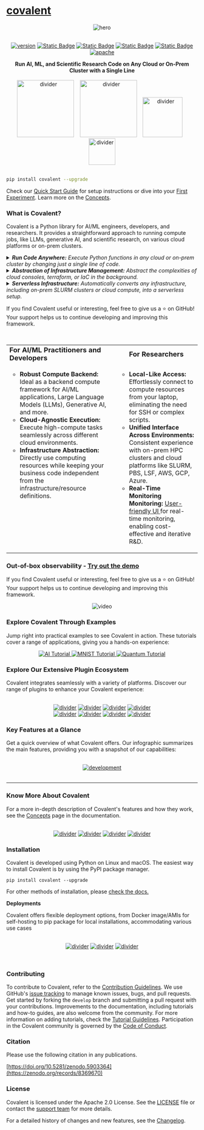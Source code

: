 # [covalent](https://github.com/AgnostiqHQ/covalent)

<div align="center">
  <img src="./doc/source/_static/banner_executor.gif" alt="hero" />
</div>
</br>
<div align="center">

[![version](https://img.shields.io/github/v/tag/AgnostiqHQ/covalent?color=%235552FF&include_prereleases&label=version&sort=semver)](https://github.com/AgnostiqHQ/covalent/blob/develop/CHANGELOG.md)
[![Static Badge](https://img.shields.io/badge/python-3.8_%7C_3.9_%7C_3.10-%235552FF)](#)
[![Static Badge](https://img.shields.io/badge/tests-passing-%235552FF?logo=github)](https://github.com/AgnostiqHQ/covalent/actions/workflows/tests.yml)
[![Static Badge](https://img.shields.io/badge/docs-passing-%235552FF)](https://docs.covalent.xyz/docs/)
[![Static Badge](https://img.shields.io/badge/codecov-88%25-%235552FF?logo=codecov)](https://codecov.io/gh/AgnostiqHQ/covalent)
[![apache](https://img.shields.io/badge/License-Apache_License_2.0-blue?color=%235552FF)](https://www.apache.org/licenses/LICENSE-2.0)</div>

<div align="center"><b>Run AI, ML, and Scientific Research Code on Any Cloud or On-Prem Cluster with a Single Line</b></div>
</br>
 <div align="center">
<a href="https://docs.covalent.xyz/docs/get-started/quick-start"><img src="./doc/source/_static/getting_started.svg" width="150" alt="divider"></a>
&nbsp&nbsp
<a href="https://docs.covalent.xyz/docs/"><img src="./doc/source/_static/documentation.svg" alt="divider" width="150"></a>
&nbsp&nbsp
<a href="https://docs.covalent.xyz/docs/user-documentation/tutorials/"><img src="./doc/source/_static/examples.svg" alt="divider" width="105"></a>
&nbsp&nbsp
<a href="https://covalentworkflows.slack.com/join/shared_invite/zt-1ew7f2rfk-dKSXVQmRniu5mQW4Z_eQuw#/shared-invite/email"><img src="./doc/source/_static/slack.svg" alt="divider" width="70"></a>
</div>
</br>


```bash
pip install covalent --upgrade
```
Check our [Quick Start Guide](https://docs.covalent.xyz/docs/get-started/quick-start/) for setup instructions or dive into your [First Experiment](https://docs.covalent.xyz/docs/get-started/first-experiment/). Learn more on the [Concepts](https://docs.covalent.xyz/docs/user-documentation/concepts/concepts-index/).

### What is Covalent?

Covalent is a Python library for AI/ML engineers, developers, and researchers. It provides a straightforward approach to running compute jobs, like LLMs, generative AI, and scientific research, on various cloud platforms or on-prem clusters.


<details>
<summary><i><b>Run Code Anywhere:</b> Execute Python functions in any cloud or on-prem cluster by changing just a single line of code.</i></summary>
<br>

It is as simple as swapping the decorator with our executor plugins. Choose from [existing plugins](https://docs.covalent.xyz/docs/plugin) or [create custom ones](https://github.com/AgnostiqHQ/covalent-executor-template) for tailored interactions with any infrastructure.
<div align="center"><img src="./doc/source/_static/executors_ship.png"  width="700"></div>
</details>

<details>
<summary><i><b>Abstraction of Infrastructure Management:</b> Abstract the complexities of cloud consoles, terraform, or IaC in the background.</i> </summary>
<br>
<div align="center"><img src="./doc/source/_static/abstract_infra.png"  width="700"></div>
</details>

<details>
<summary><i><b>Serverless Infrastructure:</b> Automatically converts any infrastructure, including on-prem SLURM clusters or cloud compute, into a serverless setup.</i></summary>
<br>
<div align="center"><img src="./doc/source/_static/serverless-illustration.png"  width="700"></div>
</details>


If you find Covalent useful or interesting, feel free to give us a ⭐ on GitHub! Your support helps us to continue developing and improving this framework.


</br>
<table border="0">
 <tr>
    <td><b style="font-size:18px; padding-right: 20px;">For AI/ML Practitioners and Developers</b></td>
    <td><b style="font-size:18px; padding-left: 20px;">For Researchers</b></td>
 </tr>
 <tr>
    <td valign="top">
        <ul style="font-size:16px; list-style-type: circle; padding-right: 20px;">
            <li><b>Robust Compute Backend:</b> Ideal as a backend compute framework for AI/ML applications, Large Language Models (LLMs), Generative AI, and more.</li>
            <li><b>Cloud-Agnostic Execution:</b> Execute high-compute tasks seamlessly across different cloud environments.</li>
            <li><b>Infrastructure Abstraction:</b> Directly use computing resources while keeping your business code independent from the infrastructure/resource definitions.</li>
        </ul>
    </td>
    <td valign="top">
        <ul style="font-size:16px; list-style-type: circle; padding-left: 20px;">
            <li><b>Local-Like Access:</b> Effortlessly connect to compute resources from your laptop, eliminating the need for SSH or complex scripts.</li>
            <li><b>Unified Interface Across Environments:</b> Consistent experience with on-prem HPC clusters and cloud platforms like SLURM, PBS, LSF, AWS, GCP, Azure.</li>
            <li><b>Real-Time Monitoring Monitoring:</b> <a href="http://demo.covalent.xyz/"> User-friendly UI </a> for real-time monitoring, enabling cost-effective and iterative R&D.</li>
        </ul>
    </td>
 </tr>
</table>

### Out-of-box observability - [Try out the demo](http://demo.covalent.xyz/)

If you find Covalent useful or interesting, feel free to give us a ⭐ on GitHub! Your support helps us to continue developing and improving this framework.

<!-- https://github.com/AgnostiqHQ/covalent/assets/116076079/87268cc8-4d53-4053-b739-1d03f2eafa7c -->
<div align="center">
  <img src="./doc/source/_static/readmeVid-gif.gif" alt="video" />
</div>



### Explore Covalent Through Examples

Jump right into practical examples to see Covalent in action. These tutorials cover a range of applications, giving you a hands-on experience:

<div align="center">
  <a href="https://docs.covalent.xyz/docs/user-documentation/tutorials/generativeai/">
    <img src="./doc/source/_static/ai_tutorial.svg" alt="AI Tutorial">
  </a>
  <a href="https://docs.covalent.xyz/docs/user-documentation/tutorials/mnist/">
    <img src="./doc/source/_static/mnist_tutorial.svg" alt="MNIST Tutorial">
  </a>
  <a href="https://docs.covalent.xyz/docs/user-documentation/tutorials/quantumchemistry/">
    <img src="./doc/source/_static/quantum_tutorial.svg" alt="Quantum Tutorial">
  </a>
</div>

### Explore Our Extensive Plugin Ecosystem

Covalent integrates seamlessly with a variety of platforms. Discover our range of plugins to enhance your Covalent experience:

</br>
  <div align="center">
<a href="https://docs.covalent.xyz/docs/user-documentation/api-reference/executors/aws-plugins/"><img src="./doc/source/_static/aws.svg" alt="divider"></a>
<a href="https://docs.covalent.xyz/docs/user-documentation/api-reference/executors/azurebatch/"><img src="./doc/source/_static/azure.svg" alt="divider"></a>
<a href="https://docs.covalent.xyz/docs/user-documentation/api-reference/executors/gcp/"><img src="./doc/source/_static/google.svg" alt="divider"></a>
<a href="https://docs.covalent.xyz/docs"><img src="./doc/source/_static/kubernetes.svg" alt="divider"></a>
</div>
<div align="center"><a href="https://docs.covalent.xyz/docs/user-documentation/api-reference/executors/slurm/"><img src="./doc/source/_static/slurm.svg" alt="divider"></a>
<a href="https://docs.covalent.xyz/docs/user-documentation/api-reference/executors/dask/"><img src="./doc/source/_static/dask.svg" alt="divider"></a>
<a href="https://docs.covalent.xyz/docs/user-documentation/api-reference/executors/ibmq/"><img src="./doc/source/_static/ibmq.svg" alt="divider"></a>
<a href="https://docs.covalent.xyz/docs/plugin"><img src="./doc/source/_static/many_more.svg" alt="divider"></a></div>

### Key Features at a Glance

Get a quick overview of what Covalent offers. Our infographic summarizes the main features, providing you with a snapshot of our capabilities:

</br>
  <div align="center">
  <a href="https://docs.covalent.xyz/docs/"><img src="./doc/source/_static/development.svg"  alt="development"></img></a>
 </div>

</br>

---

### Know More About Covalent

For a more in-depth description of Covalent's features and how they work, see the [Concepts](https://docs.covalent.xyz/docs/user-documentation/concepts/concepts-index/) page in the documentation.

</br>

<div align="center">
<a href="https://www.covalent.xyz/what-is-covalent/"><img src="./doc/source/_static/what_is_covalent.svg" alt="divider"></a>
<a href="https://www.covalent.xyz/navigating-the-modern-hpc-landscape/"><img src="./doc/source/_static/cloud_hpc.svg" alt="divider"></a>
<a href="https://docs.covalent.xyz/docs/user-documentation/concepts/covalent-basics/"><img src="./doc/source/_static/concepts_of_covalent.svg" alt="divider"></a>
<a href="https://docs.covalent.xyz/docs/user-documentation/concepts/covalent-arch/covalent-architecture"><img src="./doc/source/_static/covalent_work.svg" alt="divider"></a>
</div>

<div >

### Installation

Covalent is developed using Python on Linux and macOS. The easiest way to install Covalent is by using the PyPI package manager.

```
pip install covalent --upgrade
```

For other methods of installation, please [check the docs.](https://docs.covalent.xyz/docs/get-started/install/)

**Deployments**

<div>
Covalent offers flexible deployment options, from Docker image/AMIs for self-hosting to pip package for local installations, accommodating various use cases
</div>

</br>

<div align="center">

<a href="https://docs.covalent.xyz/docs/user-documentation/server-deployment"><img src="./doc/source/_static/local-laptop.svg" alt="divider"></a>
<a href="https://docs.covalent.xyz/docs/user-documentation/sd-docker"><img src="./doc/source/_static/onprem_hosted.svg" alt="divider"></a>
<a href="https://docs.covalent.xyz/docs/user-documentation/sd-systemd"><img src="./doc/source/_static/cloud_hosted.svg" alt="divider"></a>

</div>

</br>
</div>

### Contributing

 <!-- <div><img src="./contributing_heading.svg" alt="divider"></div> -->

To contribute to Covalent, refer to the [Contribution Guidelines](https://github.com/AgnostiqHQ/covalent/blob/master/CONTRIBUTING.md). We use GitHub's [issue tracking](https://github.com/AgnostiqHQ/covalent/issues) to manage known issues, bugs, and pull requests. Get started by forking the `develop` branch and submitting a pull request with your contributions. Improvements to the documentation, including tutorials and how-to guides, are also welcome from the community. For more information on adding tutorials, check the [Tutorial Guidelines](https://github.com/AgnostiqHQ/covalent/blob/master/doc/TUTORIAL_GUIDELINES.md). Participation in the Covalent community is governed by the [Code of Conduct](https://github.com/AgnostiqHQ/covalent/blob/master/CODE_OF_CONDUCT.md).

### Citation

Please use the following citation in any publications.

[https://doi.org/10.5281/zenodo.5903364](https://zenodo.org/records/8369670)

### License

Covalent is licensed under the Apache 2.0 License. See the [LICENSE](https://github.com/AgnostiqHQ/covalent/blob/master/LICENSE) file or contact the [support team](mailto:support@aqnostic.ai) for more details.

For a detailed history of changes and new features, see the [Changelog](https://github.com/AgnostiqHQ/covalent/blob/master/CHANGELOG.md).
